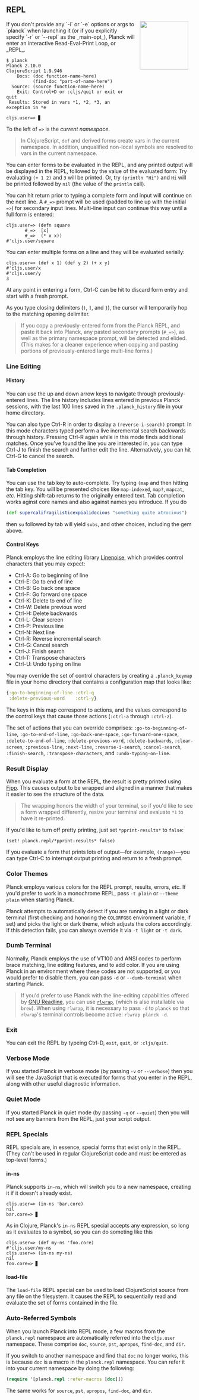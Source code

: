 ## REPL

<img width="130" align="right" style="margin: 0ex 1em" src="img/repl.jpg">
If you don't provide any `-i` or `-e` options or args to `planck` when launching it (or if you explicitly specify `-r` or `-​-​repl` as the _main-opt_), Planck will enter an interactive Read-Eval-Print Loop, or _REPL_.

```
$ planck
Planck 2.10.0
ClojureScript 1.9.946
    Docs: (doc function-name-here)
          (find-doc "part-of-name-here")
  Source: (source function-name-here)
    Exit: Control+D or :cljs/quit or exit or quit
 Results: Stored in vars *1, *2, *3, an exception in *e

cljs.user=> ▊
```

To the left of `=>` is the _current namespace_. 

> In ClojureScript, `def` and derived forms create vars in the current namespace. In addition, unqualified non-local symbols are resolved to vars in the current namespace.

You can enter forms to be evaluated in the REPL, and any printed output will be displayed in the REPL, followed by the value of the evaluated form: Try evaluating `(+ 1 2)` and `3` will be printed. Or, try `(println "Hi")` and `Hi` will be printed followed by `nil` (the value of the `println` call).

You can hit return prior to typing a complete form and input will continue on the next line. A `#_=>` prompt will be used (padded to line up with the initial `=>`) for secondary input lines. Multi-line input can continue this way until a full form is entered:

```clojure-repl
cljs.user=> (defn square
       #_=>  [x]
       #_=>  (* x x))
#'cljs.user/square
```

You can enter multiple forms on a line and they will be evaluated serially:

```clojure-repl
cljs.user=> (def x 1) (def y 2) (+ x y)
#'cljs.user/x
#'cljs.user/y
3
```

At any point in entering a form, Ctrl-C can be hit to discard form entry and start with a fresh prompt.

As you type closing delimiters (`)`, `]`, and `}`), the cursor will temporarily hop to the matching opening delimiter.

> If you copy a previously-entered form from the Planck REPL, and paste it back into Planck, any pasted secondary prompts (`#_=>`), as well as the primary namespace prompt, will be detected and elided. (This makes for a cleaner experience when copying and pasting portions of previously-entered large multi-line forms.)

###  Line Editing

#### History

You can use the up and down arrow keys to navigate through previously-entered lines. The line history includes lines entered in previous Planck sessions, with the last 100 lines saved in the `.planck_history` file in your home directory.

You can also type Ctrl-R in order to display a `(reverse-i-search)` prompt: In this mode characters typed perform a live incremental search backwards through history. Pressing Ctrl-R again while in this mode finds additional matches. Once you've found the line you are interested in, you can type Ctrl-J to finish the search and further edit the line. Alternatively, you can hit Ctrl-G to cancel the search. 

#### Tab Completion

You can use the tab key to auto-complete. Try typing `(map` and then hitting the tab key. You will be presented choices like `map-indexed`, `map?`, `mapcat`, _etc._ Hitting shift-tab returns to the originally entered text. Tab completion works aginst core names and also against names you introduce. If you do

```clj
(def supercalifragilisticexpialidocious "something quite atrocious")
```

then `su` followed by tab will yield `subs`, and other choices, including the gem above.

#### Control Keys

Planck employs the line editing library [Linenoise](https://github.com/antirez/linenoise), which provides control characters that you may expect:

* Ctrl-A: Go to beginning of line
* Ctrl-E: Go to end of line
* Ctrl-B: Go back one space
* Ctrl-F: Go forward one space
* Ctrl-K: Delete to end of line
* Ctrl-W: Delete previous word
* Ctrl-H: Delete backwards
* Ctrl-L: Clear screen
* Ctrl-P: Previous line
* Ctrl-N: Next line
* Ctrl-R: Reverse incremental search
* Ctrl-G: Cancel search
* Ctrl-J: Finish search
* Ctrl-T: Transpose characters
* Ctrl-U: Undo typing on line

You may override the set of control characters by creating a `.planck_keymap` file in your home directory that contains a configuration map that looks like:

```clojure
{:go-to-beginning-of-line :ctrl-q
 :delete-previous-word    :ctrl-y}
```

The keys in this map correspond to actions, and the values correspond to the control keys that cause those actions (`:ctrl-a` through `:ctrl-z`).

The set of actions that you can override comprises: `:go-to-beginning-of-line`, `:go-to-end-of-line`, `:go-back-one-space`, `:go-forward-one-space`, `:delete-to-end-of-line`, `:delete-previous-word`, `:delete-backwards`, `:clear-screen`, `:previous-line`, `:next-line`, `:reverse-i-search`, `:cancel-search`, `:finish-search`, `:transpose-characters`, and `:undo-typing-on-line`.

### Result Display

When you evaluate a form at the REPL, the result is pretty printed using [Fipp](https://github.com/brandonbloom/fipp). This causes output to be wrapped and aligned in a manner that makes it easier to see the structure of the data.

> The wrapping honors the width of your terminal, so if you'd like to see a form wrapped differently, resize your terminal and evaluate `*1` to have it re-printed.

If you'd like to turn off pretty printing, just set `*pprint-results*` to `false`:

```
(set! planck.repl/*pprint-results* false)
```

If you evaluate a form that prints lots of output—for example, `(range)`—you can type Ctrl-C to interrupt output printing and return to a fresh prompt.


###  Color Themes

Planck employs various colors for the REPL prompt, results, errors, _etc._ If you'd prefer to work in a monochrome REPL, pass `-t plain` or `-​-theme plain` when starting Planck.

Planck attempts to automatically detect if you are running in a light or dark terminal (first checking and honoring the `COLORFGBG` environment variable, if set) and picks the light or dark theme, which adjusts the colors accordingly. If this detection fails, you can always override it via `-t light` or `-t dark`.

###  Dumb Terminal
Normally, Planck employs the use of VT100 and ANSI codes to perform brace matching, line editing features, and to add color. If you are using Planck in an environment where these codes are not supported, or you would prefer to disable them, you can pass `-d` or `-​-dumb-terminal` when starting Planck.

> If you'd prefer to use Planck with the line-editing capabilities offered by [GNU Readline](http://cnswww.cns.cwru.edu/php/chet/readline/rltop.html), you can use [`rlwrap`](https://github.com/hanslub42/rlwrap), (which is also installable via `brew`). When using `rlwrap`, it is necessary to pass `-d` to `planck` so that `rlwrap`'s terminal controls become active: `rlwrap planck -d`.

###  Exit
You can exit the REPL by typeing Ctrl-D, `exit`, `quit`, or `:cljs/quit`.

### Verbose Mode

If you started Planck in verbose mode (by passing `-v` or `-​-verbose`) then you will see the JavaScript that is executed for forms that you enter in the REPL, along with other useful diagnostic information.

### Quiet Mode

If you started Planck in quiet mode (by passing `-q` or `-​-quiet`) then you will not see any banners from the REPL, just your script output.

### REPL Specials

REPL specials are, in essence, special forms that exist only in the REPL. (They can't be used in regular ClojureScript code and must be entered as top-level forms.)

#### in-ns 

Planck supports `in-ns`, which will switch you to a new namespace, creating it if it doesn't already exist.

```clojure-repl
cljs.user=> (in-ns 'bar.core)
nil
bar.core=> ▊
```

As in Clojure, Planck's `in-ns` REPL special accepts any expression, so long as it evaluates to a symbol, so you can do someting like this

```clojure-repl
cljs.user=> (def my-ns 'foo.core)
#'cljs.user/my-ns
cljs.user=> (in-ns my-ns)
nil
foo.core=> ▊
```

#### load-file
The `load-file` REPL special can be used to load ClojureScript source from any file on the filesystem. It causes the REPL to sequentially read and evaluate the set of forms contained in the file.

### Auto-Referred Symbols

When you launch Planck into REPL mode, a few macros from the `planck.repl` namespace are automatically referred into the `cljs.user` namespace. These comprise `doc`, `source`, `pst`, `apropos`, `find-doc`, and `dir`. 

If you switch to another namespace and find that `doc` no longer works, this is because `doc` is a macro in the `planck.repl` namespace. You can refer it into your current namespace by doing the following: 

```clj
(require '[planck.repl :refer-macros [doc]])
```

The same works for `source`, `pst`, `apropos`, `find-doc`, and `dir`.
